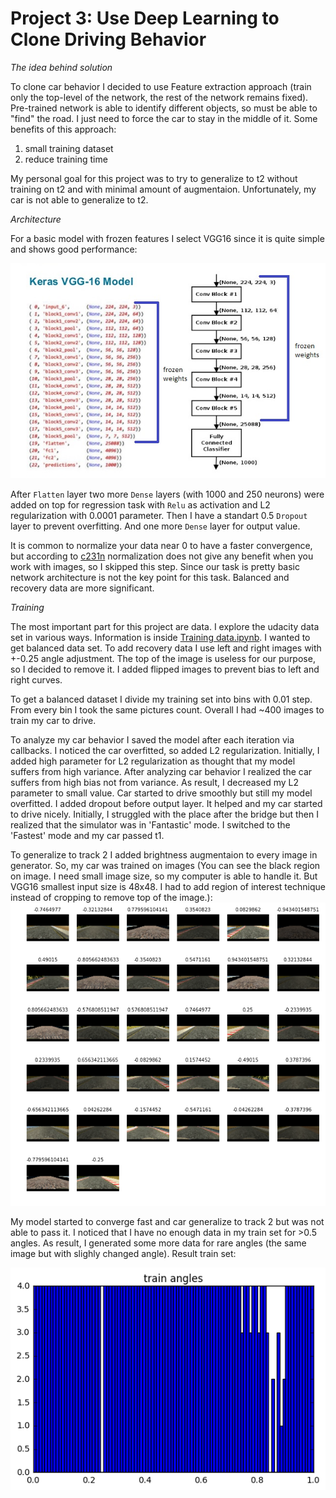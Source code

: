 # Project 3: Use Deep Learning to Clone Driving Behavior

[//]: # (Image References)

[train_data]: ./pic/train_set.png "Training dataset"
[generated_data]: ./pic/generated.png "Generated images"
[vgg16]: ./pic/VGG16.jpg "VGG16"

_The idea behind solution_

To clone car behavior I decided to use Feature extraction approach (train only the top-level of the network, the rest of the network remains fixed). Pre-trained network is able to identify different objects, so must be able to "find" the road. I just need to force the car to stay in the middle of it.
Some benefits of this approach:

1. small training dataset
2. reduce training time

My personal goal for this project was to try to generalize to t2 without training on t2 and with minimal amount of augmentaion. Unfortunately, my car is not able to generalize to t2.

_Architecture_

For a basic model with frozen features I select VGG16 since it is quite simple and shows good performance:

![alt text][vgg16]

After `Flatten` layer two more `Dense` layers (with 1000 and 250 neurons) were added on top for regression task with `Relu` as activation and L2 regularization with 0.0001 parameter. Then I have a standart 0.5 `Dropout` layer to prevent overfitting. And one more `Dense` layer for output value.

It is common to normalize your data near 0 to have a faster convergence, but according to [c231n](https://www.youtube.com/playlist?list=PLkt2uSq6rBVctENoVBg1TpCC7OQi31AlC) normalization does not give any benefit when you work with images, so I skipped this step.
Since our task is pretty basic network architecture is not the key point for this task. Balanced and recovery data are more significant.

_Training_

The most important part for this project are data. I explore the udacity data set in various ways. Information is inside [Training data.ipynb](https://github.com/Helen1987/CarND-Behavioral-Cloning-P3/blob/master/Training%20data.ipynb). I wanted to get balanced data set. To add recovery data I use left and right images with +-0.25 angle adjustment. The top of the image is useless for our purpose, so I decided to remove it. I added flipped images to prevent bias to left and right curves.

To get a balanced dataset I divide my training set into bins with 0.01 step. From every bin I took the same pictures count. Overall I had ~400 images to train my car to drive.

To analyze my car behavior I saved the model after each iteration via callbacks. I noticed the car overfitted, so added L2 regularization. Initially, I added high parameter for L2 regularization as thought that my model suffers from high variance. After analyzing car behavior I realized the car suffers from high bias not from variance. As result, I decreased my L2 parameter to small value. Car started to drive smoothly but still my model overfitted. I added dropout before output layer. It helped and my car started to drive nicely. Initially, I struggled with the place after the bridge but then I realized that the simulator was in 'Fantastic' mode. I switched to the 'Fastest' mode and my car passed t1.

To generalize to track 2 I added brightness augmentaion to every image in generator. So, my car was trained on images (You can see the black region on image. I need small image size, so my computer is able to handle it. But VGG16 smallest input size is 48x48. I had to add region of interest technique instead of cropping to remove top of the image.):
![alt text][generated_data]

My model started to converge fast and car generalize to track 2 but was not able to pass it. I noticed that I have no enough data in my train set for >0.5 angles. As result, I generated some more data for rare angles (the same image but with slighly changed angle). Result train set:

![alt text][train_data]
